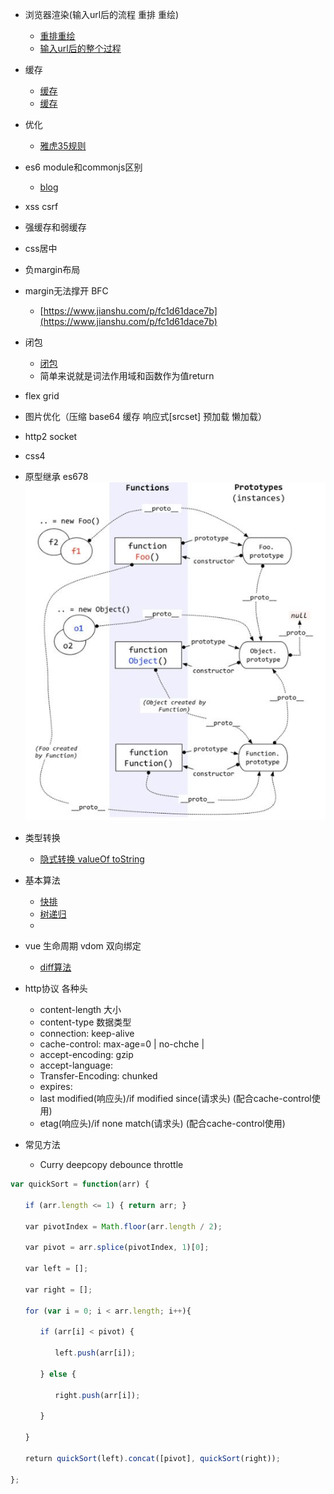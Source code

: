 + 浏览器渲染(输入url后的流程 重排 重绘)
  - [重排重绘](https://juejin.im/post/5a9923e9518825558251c96a?utm_source=gold_browser_extension)
  - [输入url后的整个过程](https://www.jianshu.com/p/9075ee83b679)

+ 缓存
  - [缓存](https://my.oschina.net/leejun2005/blog/369148)
  - [缓存](http://blog.csdn.net/jiana227/article/details/7732227)

+ 优化
  - [雅虎35规则](https://github.com/creeperyang/blog/issues/1)

+ es6 module和commonjs区别
  - [blog](https://github.com/ShowJoy-com/showjoy-blog/issues/39)

+ xss csrf

+ 强缓存和弱缓存

+ css居中

+ 负margin布局

+ margin无法撑开 BFC
  - [https://www.jianshu.com/p/fc1d61dace7b](https://www.jianshu.com/p/fc1d61dace7b)

+ 闭包
  - [闭包](https://www.zhihu.com/question/34210214)
  - 简单来说就是词法作用域和函数作为值return

+ flex grid

+ 图片优化（压缩 base64 缓存 响应式[srcset] 预加载 懒加载）

+ http2 socket

+ css4

+ 原型继承 es678
  ![prototype vs __proto__](prototype.jpeg)

+ 类型转换
  - [隐式转换 valueOf toString](http://frontenddev.org/link/conversion-of-tostring-and-the-valueof-javascript-object.html)

+ 基本算法
  - [快排](http://www.ruanyifeng.com/blog/2011/04/quicksort_in_javascript.html)
  - [树递归]()
  - 
+ vue 生命周期 vdom 双向绑定
  - [diff算法](https://segmentfault.com/a/1190000008782928)

+ http协议 各种头
  - content-length  大小
  - content-type  数据类型
  - connection: keep-alive
  - cache-control: max-age=0 | no-chche | 
  - accept-encoding: gzip
  - accept-language: 
  - Transfer-Encoding: chunked
  - expires: 
  - last modified(响应头)/if modified since(请求头) (配合cache-control使用)
  - etag(响应头)/if none match(请求头) (配合cache-control使用)
+ 常见方法
  - Curry deepcopy debounce throttle 

```js
var quickSort = function(arr) {

　　if (arr.length <= 1) { return arr; }

　　var pivotIndex = Math.floor(arr.length / 2);

　　var pivot = arr.splice(pivotIndex, 1)[0];

　　var left = [];

　　var right = [];

　　for (var i = 0; i < arr.length; i++){

　　　　if (arr[i] < pivot) {

　　　　　　left.push(arr[i]);

　　　　} else {

　　　　　　right.push(arr[i]);

　　　　}

　　}

　　return quickSort(left).concat([pivot], quickSort(right));

};
```